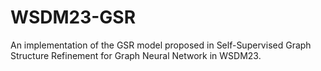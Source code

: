 # WSDM23-GSR
An implementation of the GSR model proposed in Self-Supervised Graph Structure Refinement for Graph Neural Network in WSDM23.
